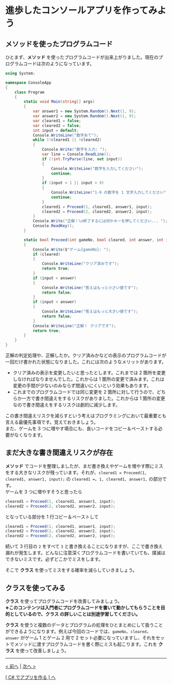 # 進歩したコンソールアプリを作ってみよう

## メソッドを使ったプログラムコード

ひとまず、**メソッド** を使ったプログラムコードが出来上がりました。現在のプログラムコードは次のようになっています。  

```cs
using System;

namespace ConsoleApp
{
    class Program
    {
        static void Main(string[] args)
        {
            var answer1 = new System.Random().Next(1, 9);
            var answer2 = new System.Random().Next(1, 9);
            var cleared1 = false;
            var cleared2 = false;
            int input = default;
            Console.WriteLine("数字あて");
            while (!cleared1 || !cleared2)
            {
                Console.Write("数字を入力: ");
                var line = Console.ReadLine();
                if (!int.TryParse(line, out input))
                {
                    Console.WriteLine("数字を入力してください");
                    continue;
                }
                if (input < 1 || input > 9)
                {
                    Console.WriteLine("1-9 の数字を 1 文字入力してください");
                    continue;
                }
                cleared1 = Proceed(1, cleared1, answer1, input);
                cleared2 = Proceed(2, cleared2, answer2, input);
            }
            Console.Write("正解！\n終了するには何かキーを押してください... ");
            Console.ReadKey();
        }

        static bool Proceed(int gameNo, bool cleared, int answer, int input)
        {
            Console.Write($"ゲーム{gameNo}: ");
            if (cleared)
            {
                Console.WriteLine("クリア済みです");
                return true;
            }
            if (input > answer)
            {
                Console.WriteLine("答えはもっと小さい値です");
                return false;
            }
            if (input < answer)
            {
                Console.WriteLine("答えはもっと大きい値です");
                return false;
            }
            Console.WriteLine("正解！ クリアです");
            return true;
        }
    }
}
```

正解の判定処理や、正解したか。クリア済みかなどの表示のプログラムコードが一回だけ書かれた状態になりました。これには次のようなメリットがあります。  

* クリア済みの表示を変更したいと思ったとします。これまでは 2 箇所を変更しなければなりませんでした。これからは 1 箇所の変更で済みます。これは変更の手間が少ないのみならず間違いにくいという効果もあります。  
* これまでのプログラムコードでは同じ変更を 2 箇所に対して行うので、どちらか一方で書き間違えをするリスクがありました。これからは 1 箇所の変更なので書き間違えをするリスクは劇的に減少します。  

この書き間違えリスクを減らすという考えはプログラミングにおいて最重要とも言える最優先事項です。覚えておきましょう。  
また、ゲームを 3 つに増やす場合にも、長いコードをコピー＆ペーストする必要がなくなります。

## まだ大きな書き間違えリスクが存在

**メソッド** でコードを整理しましたが、まだ書き換えやゲームを増やす際にミスをする大きなリスクが残っています。それが、```cleared1 = Proceed(1, cleared1, answer1, input);``` の ```cleared1 =```、```1, cleared1, answer1,``` の部分です。  
ゲームを 3 つに増やすそうと思ったら
```cs
cleared1 = Proceed(1, cleared1, answer1, input);
cleared2 = Proceed(2, cleared2, answer2, input);
```
となっている部分を 1 行コピー＆ペーストして
```cs
cleared1 = Proceed(1, cleared1, answer1, input);
cleared2 = Proceed(2, cleared2, answer2, input);
cleared2 = Proceed(2, cleared2, answer2, input);
```
続いて 3 行目の ```2``` をすべて ```3``` と書き換えることになりますが、ここで書き換え漏れが発生します。どんなに注意深くプログラムコードを書いていても、撲滅はできないミスです。必ずどこかでミスをします。  

そこで **クラス** を使ってミスをする確率を減らしていきましょう。

## クラスを使ってみる

**クラス** を使ってプログラムコードを改善してみましょう。  
**※このコンテンツは入門者にプログラムコードを書いて動かしてもらうことを目的としているので、クラス の詳しいことは別途学習してください。**  

**クラス** を使うと複数のデータとプログラムの処理をひとまとめにして扱うことができるようになります。例えば今回のコードでは、```gameNo```、```cleared```、``` answer``` がゲーム 1 とゲーム 2 用で 2 セット必要になっていますし、それをセットでメソッドに渡すプログラムコードを書く際にミスも起こります。これを **クラス** を使って改善しましょう。





<hr />

[< 前へ](./textbook_advanced03.md) | [次へ >](./textbook_advanced05.md)  

[[ C# でアプリを作る ] へ](../../textbook/practice.md)